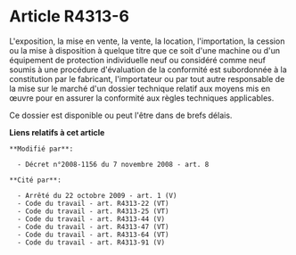 # Article R4313-6

L'exposition, la mise en vente, la vente, la location, l'importation, la cession ou la mise à disposition à quelque titre que
ce soit d'une machine ou d'un équipement de protection individuelle neuf ou considéré comme neuf soumis à une procédure
d'évaluation de la conformité est subordonnée à la constitution par le fabricant, l'importateur ou par tout autre responsable
de la mise sur le marché d'un dossier technique relatif aux moyens mis en œuvre pour en assurer la conformité aux règles
techniques applicables. 

Ce dossier est disponible ou peut l'être dans de brefs délais.

**Liens relatifs à cet article**

	**Modifié par**:

	  - Décret n°2008-1156 du 7 novembre 2008 - art. 8

	**Cité par**:

	  - Arrêté du 22 octobre 2009 - art. 1 (V)
	  - Code du travail - art. R4313-22 (VT)
	  - Code du travail - art. R4313-25 (VT)
	  - Code du travail - art. R4313-44 (V)
	  - Code du travail - art. R4313-47 (VT)
	  - Code du travail - art. R4313-64 (VT)
	  - Code du travail - art. R4313-91 (V)
